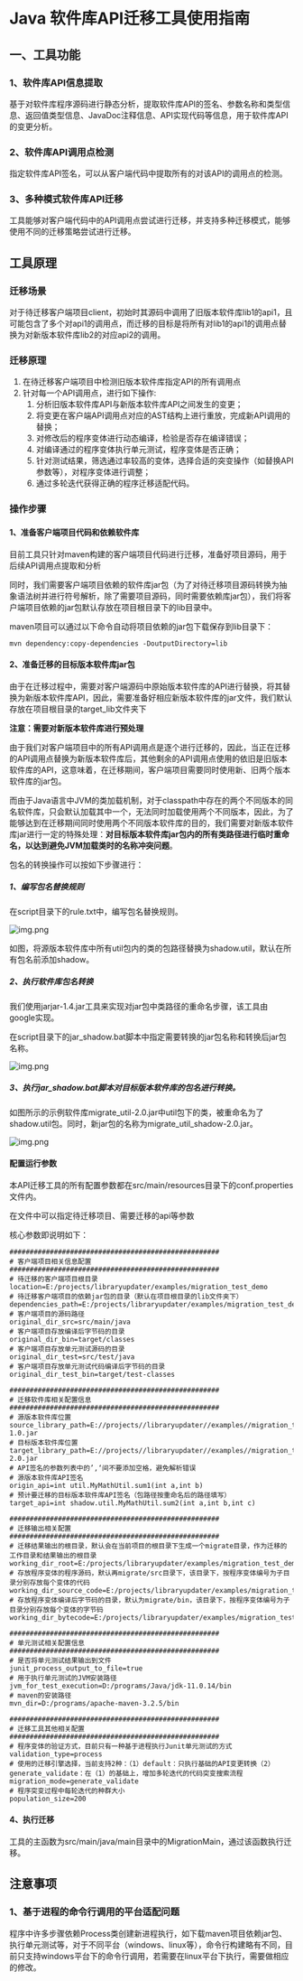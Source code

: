 # Java 软件库API迁移工具使用指南

## 一、工具功能

### 1、软件库API信息提取

基于对软件库程序源码进行静态分析，提取软件库API的签名、参数名称和类型信息、返回值类型信息、JavaDoc注释信息、API实现代码等信息，用于软件库API的变更分析。

### 2、软件库API调用点检测

指定软件库API签名，可以从客户端代码中提取所有的对该API的调用点的检测。

### 3、多种模式软件库API迁移

工具能够对客户端代码中的API调用点尝试进行迁移，并支持多种迁移模式，能够使用不同的迁移策略尝试进行迁移。

## 工具原理

### 迁移场景

对于待迁移客户端项目client，初始时其源码中调用了旧版本软件库lib1的api1，且可能包含了多个对api1的调用点，而迁移的目标是将所有对lib1的api1的调用点替换为对新版本软件库lib2的对应api2的调用。

### 迁移原理

1. 在待迁移客户端项目中检测旧版本软件库指定API的所有调用点
2. 针对每一个API调用点，进行如下操作:
   1. 分析旧版本软件库API与新版本软件库API之间发生的变更；
   2. 将变更在客户端API调用点对应的AST结构上进行重放，完成新API调用的替换；
   3. 对修改后的程序变体进行动态编译，检验是否存在编译错误；
   4. 对编译通过的程序变体执行单元测试，程序变体是否正确；
   5. 针对测试结果，筛选通过率较高的变体，选择合适的突变操作（如替换API参数等），对程序变体进行调整；
   6. 通过多轮迭代获得正确的程序迁移适配代码。

### 操作步骤

#### 1、准备客户端项目代码和依赖软件库

目前工具只针对maven构建的客户端项目代码进行迁移，准备好项目源码，用于后续API调用点提取和分析

同时，我们需要客户端项目依赖的软件库jar包（为了对待迁移项目源码转换为抽象语法树并进行符号解析，除了需要项目源码，同时需要依赖库jar包），我们将客户端项目依赖的jar包默认存放在项目根目录下的lib目录中。

maven项目可以通过以下命令自动将项目依赖的jar包下载保存到lib目录下：

```shell
mvn dependency:copy-dependencies -DoutputDirectory=lib
```

#### 2、准备迁移的目标版本软件库jar包

由于在迁移过程中，需要对客户端源码中原始版本软件库的API进行替换，将其替换为新版本软件库API，因此，需要准备好相应新版本软件库的jar文件，我们默认存放在项目根目录的target_lib文件夹下

**注意：需要对新版本软件库进行预处理**

由于我们对客户端项目中的所有API调用点是逐个进行迁移的，因此，当正在迁移的API调用点替换为新版本软件库后，其他剩余的API调用点使用的依旧是旧版本软件库的API，这意味着，在迁移期间，客户端项目需要同时使用新、旧两个版本软件库的jar包。

而由于Java语言中JVM的类加载机制，对于classpath中存在的两个不同版本的同名软件库，只会默认加载其中一个，无法同时加载使用两个不同版本，因此，为了能够达到在迁移期间同时使用两个不同版本软件库的目的，我们需要对新版本软件库jar进行一定的特殊处理：**对目标版本软件库jar包内的所有类路径进行临时重命名，以达到避免JVM加载类时的名称冲突问题**。

包名的转换操作可以按如下步骤进行：

##### 1、编写包名替换规则

在script目录下的rule.txt中，编写包名替换规则。

![img.png](images/rule.png)

如图，将源版本软件库中所有util包内的类的包路径替换为shadow.util，默认在所有包名前添加shadow。

##### 2、执行软件库包名转换

我们使用jarjar-1.4.jar工具来实现对jar包中类路径的重命名步骤，该工具由google实现。

在script目录下的jar_shadow.bat脚本中指定需要转换的jar包名称和转换后jar包名称。

![img.png](images/shadow_script.png)

##### 3、执行jar_shadow.bat脚本对目标版本软件库的包名进行转换。

如图所示的示例软件库migrate_util-2.0.jar中util包下的类，被重命名为了shadow.util包。同时，新jar包的名称为migrate_util_shadow-2.0.jar。

![img.png](images/jar_package_shadow.png)

#### 配置运行参数

本API迁移工具的所有配置参数都在src/main/resources目录下的conf.properties文件内。

在文件中可以指定待迁移项目、需要迁移的api等参数

核心参数即说明如下：

```properties
####################################################
# 客户端项目相关信息配置
####################################################
# 待迁移的客户端项目根目录
location=E:/projects/libraryupdater/examples/migration_test_demo
# 待迁移客户端项目的依赖jar包的目录（默认在项目根目录的lib文件夹下）
dependencies_path=E:/projects/libraryupdater/examples/migration_test_demo/lib
# 客户端项目的源码路径
original_dir_src=src/main/java
# 客户端项目存放编译后字节码的目录
original_dir_bin=target/classes
# 客户端项目存放单元测试源码的目录
original_dir_test=src/test/java
# 客户端项目存放单元测试代码编译后字节码的目录
original_dir_test_bin=target/test-classes

####################################################
# 迁移软件库相关配置信息
####################################################
# 源版本软件库位置
source_library_path=E://projects//libraryupdater//examples//migration_test_demo//lib//migrate_util-1.0.jar
# 目标版本软件库位置
target_library_path=E://projects//libraryupdater//examples//migration_test_demo//target_lib//migrate_util_shadow-2.0.jar
# API签名的参数列表中的’,‘间不要添加空格，避免解析错误
# 源版本软件库API签名
origin_api=int util.MyMathUtil.sum1(int a,int b)
# 预计要迁移的目标版本软件库API签名（包路径按重命名后的路径填写）
target_api=int shadow.util.MyMathUtil.sum2(int a,int b,int c)

####################################################
# 迁移输出相关配置 
####################################################
# 迁移结果输出的根目录，默认会在当前项目的根目录下生成一个migrate目录，作为迁移的工作目录和结果输出的根目录
working_dir_root=E:/projects/libraryupdater/examples/migration_test_demo/migrate
# 存放程序变体的程序源码，默认再migrate/src目录下，该目录下，按程序变体编号为子目录分别存放每个变体的代码
working_dir_source_code=E:/projects/libraryupdater/examples/migration_test_demo/migrate/src
# 存放程序变体编译后字节码的目录，默认为migrate/bin，该目录下，按程序变体编号为子目录分别存放每个变体的字节码
working_dir_bytecode=E:/projects/libraryupdater/examples/migration_test_demo/migrate/bin

####################################################
# 单元测试相关配置信息 
####################################################
# 是否将单元测试结果输出到文件
junit_process_output_to_file=true
# 用于执行单元测试的JVM安装路径
jvm_for_test_execution=D:/programs/Java/jdk-11.0.14/bin
# maven的安装路径
mvn_dir=D:/programs/apache-maven-3.2.5/bin

####################################################
# 迁移工具其他相关配置
####################################################
# 程序变体的验证方式，目前只有一种基于进程执行Junit单元测试的方式
validation_type=process
# 使用的迁移引擎选择，当前支持2种：（1）default：只执行基础的API变更转换（2）generate_validate：在（1）的基础上，增加多轮迭代的代码突变搜索流程
migration_mode=generate_validate
# 程序突变过程中每轮迭代的种群大小
population_size=200
```

#### 4、执行迁移

工具的主函数为src/main/java/main目录中的MigrationMain，通过该函数执行迁移。

## 注意事项

### 1、基于进程的命令行调用的平台适配问题

程序中许多步骤依赖Process类创建新进程执行，如下载maven项目依赖jar包、执行单元测试等，对于不同平台（windows、linux等），命令行构建略有不同，目前只支持windows平台下的命令行调用，若需要在linux平台下执行，需要做相应的修改。
